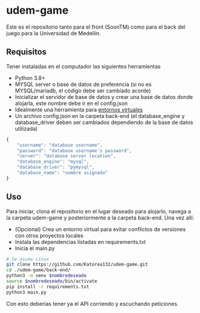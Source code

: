 # udem-game
Este es el repositorio tanto para el front (SoonTM) como para el back  del juego para la Universidad de Medellín.

## Requisitos

Tener instaladas en el computador las siguientes herramientas
* Python 3.8+
* MYSQL server o base de datos de preferencia (si no es MYSQL/mariadb, el código debe ser cambiado acorde)
* Inicializar el servidor de base de datos y crear una base de datos donde alojarla, este nombre debe ir en el config.json
* Idealmente una herramienta para [entornos virtuales](https://docs.python.org/3/library/venv.html)
* Un archivo config.json en la carpeta back-end (el database_engine y database_driver deben ser cambiados dependiendo de la base de datos utilizada)
```javascript
{
    "username": "database username",
    "password": "database username's password",
    "server": "database server location",
    "database_engine": "mysql",
    "database_driver": "pymysql",
    "database_name": "nombre asignado"
}
```
## Uso

Para iniciar, clona el repositorio en el lugar deseado para alojarlo, navega a la carpeta udem-game y posteriormente a la carpeta back-end. Una vez allí:
* (Opcional) Crea un entorno virtual para evitar conflictos de versiones con otros proyectos locales
* Instala las dependencias listadas en requirements.txt
* Inicia el main.py
```bash
# Se asume Linux
git clone https://github.com/Katorea132/udem-game.git
cd ./udem-game/back-end/
python3 -m venv $nombredeseado
source $nombredeseado/bin/activate
pip install -r requirements.txt
python3 main.py
```
Con esto deberías tener ya el API corriendo y escuchando peticiones.
